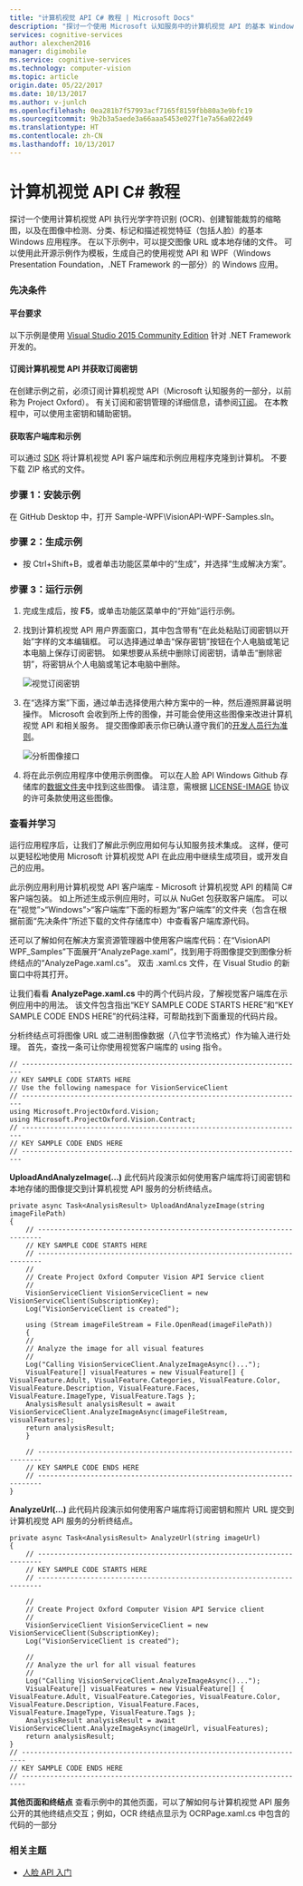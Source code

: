```yaml
---
title: "计算机视觉 API C# 教程 | Microsoft Docs"
description: "探讨一个使用 Microsoft 认知服务中的计算机视觉 API 的基本 Windows 应用。 执行 OCR，创建缩略图，并处理图像中的视觉特征。"
services: cognitive-services
author: alexchen2016
manager: digimobile
ms.service: cognitive-services
ms.technology: computer-vision
ms.topic: article
origin.date: 05/22/2017
ms.date: 10/13/2017
ms.author: v-junlch
ms.openlocfilehash: 0ea281b7f57993acf7165f8159fbb80a3e9bfc19
ms.sourcegitcommit: 9b2b3a5aede3a66aaa5453e027f1e7a56a022d49
ms.translationtype: HT
ms.contentlocale: zh-CN
ms.lasthandoff: 10/13/2017
---
```

# <a name="computer-vision-api-c35-tutorial"></a>计算机视觉 API C&#35; 教程

探讨一个使用计算机视觉 API 执行光学字符识别 (OCR)、创建智能裁剪的缩略图，以及在图像中检测、分类、标记和描述视觉特征（包括人脸）的基本 Windows 应用程序。 在以下示例中，可以提交图像 URL 或本地存储的文件。 可以使用此开源示例作为模板，生成自己的使用视觉 API 和 WPF（Windows Presentation Foundation，.NET Framework 的一部分）的 Windows 应用。

### <a name="Prerequisites">先决条件</a>

#### <a name="platform-requirements"></a>平台要求

以下示例是使用 [Visual Studio 2015 Community Edition](https://www.visualstudio.com/products/visual-studio-community-vs) 针对 .NET Framework 开发的。 

#### <a name="subscribe-to-computer-vision-api-and-get-a-subscription-key"></a>订阅计算机视觉 API 并获取订阅密钥 

在创建示例之前，必须订阅计算机视觉 API（Microsoft 认知服务的一部分，以前称为 Project Oxford）。 有关订阅和密钥管理的详细信息，请参阅[订阅](/cognitive-services/)。 在本教程中，可以使用主密钥和辅助密钥。 

#### <a name="get-the-client-library-and-example"></a>获取客户端库和示例

可以通过 [SDK](https://www.github.com/microsoft/cognitive-vision-windows) 将计算机视觉 API 客户端库和示例应用程序克隆到计算机。 不要下载 ZIP 格式的文件。

### <a name="Step1">步骤 1：安装示例</a>

在 GitHub Desktop 中，打开 Sample-WPF\VisionAPI-WPF-Samples.sln。

### <a name="Step2">步骤 2：生成示例</a>

- 按 Ctrl+Shift+B，或者单击功能区菜单中的“生成”，并选择“生成解决方案”。

### <a name="Step3">步骤 3：运行示例</a>

1. 完成生成后，按 **F5**，或单击功能区菜单中的“开始”运行示例。
2. 找到计算机视觉 API 用户界面窗口，其中包含带有“在此处粘贴订阅密钥以开始”字样的文本编辑框。
可以选择通过单击“保存密钥”按钮在个人电脑或笔记本电脑上保存订阅密钥。 如果想要从系统中删除订阅密钥，请单击“删除密钥”，将密钥从个人电脑或笔记本电脑中删除。

    ![视觉订阅密钥](../Images/Vision_UI_Subscription.PNG)

3. 在“选择方案”下面，通过单击选择使用六种方案中的一种，然后遵照屏幕说明操作。 Microsoft 会收到所上传的图像，并可能会使用这些图像来改进计算机视觉 API 和相关服务。 提交图像即表示你已确认遵守我们的[开发人员行为准则](https://azure.microsoft.com/en-us/support/legal/developer-code-of-conduct/)。

    ![分析图像接口](../Images/Analyze_Image_Example.PNG)

4. 将在此示例应用程序中使用示例图像。 可以在人脸 API Windows Github 存储库的[数据文件夹](https://github.com/Microsoft/Cognitive-Face-Windows/tree/master/Data)中找到这些图像。 请注意，需根据 [LICENSE-IMAGE](https://github.com/Microsoft/Cognitive-Face-Windows/blob/master/LICENSE-IMAGE.md) 协议的许可条款使用这些图像。

### <a name="Review">查看并学习</a>

运行应用程序后，让我们了解此示例应用如何与认知服务技术集成。 这样，便可以更轻松地使用 Microsoft 计算机视觉 API 在此应用中继续生成项目，或开发自己的应用。

此示例应用利用计算机视觉 API 客户端库 - Microsoft 计算机视觉 API 的精简 C# 客户端包装。 如上所述生成示例应用时，可以从 NuGet 包获取客户端库。 可以在“视觉”>“Windows”>“客户端库”下面的标题为“客户端库”的文件夹（包含在根据前面“先决条件”所述下载的文件存储库中）中查看客户端库源代码。

还可以了解如何在解决方案资源管理器中使用客户端库代码：在“VisionAPI WPF_Samples”下面展开“AnalyzePage.xaml”，找到用于将图像提交到图像分析终结点的“AnalyzePage.xaml.cs”。 双击 .xaml.cs 文件，在 Visual Studio 的新窗口中将其打开。

让我们看看 **AnalyzePage.xaml.cs** 中的两个代码片段，了解视觉客户端库在示例应用中的用法。 该文件包含指出“KEY SAMPLE CODE STARTS HERE”和“KEY SAMPLE CODE ENDS HERE”的代码注释，可帮助找到下面重现的代码片段。

分析终结点可将图像 URL 或二进制图像数据（八位字节流格式）作为输入进行处理。 首先，查找一条可让你使用视觉客户端库的 using 指令。

```
// ----------------------------------------------------------------------
// KEY SAMPLE CODE STARTS HERE
// Use the following namespace for VisionServiceClient 
// ---------------------------------------------------------------------- 
using Microsoft.ProjectOxford.Vision; 
using Microsoft.ProjectOxford.Vision.Contract; 
// ----------------------------------------------------------------------
// KEY SAMPLE CODE ENDS HERE 
// ----------------------------------------------------------------------
```
**UploadAndAnalyzeImage(...)** 此代码片段演示如何使用客户端库将订阅密钥和本地存储的图像提交到计算机视觉 API 服务的分析终结点。

```
private async Task<AnalysisResult> UploadAndAnalyzeImage(string imageFilePath)
{
    // -----------------------------------------------------------------------
    // KEY SAMPLE CODE STARTS HERE
    // -----------------------------------------------------------------------  
    //
    // Create Project Oxford Computer Vision API Service client
    //
    VisionServiceClient VisionServiceClient = new VisionServiceClient(SubscriptionKey);
    Log("VisionServiceClient is created");
    
    using (Stream imageFileStream = File.OpenRead(imageFilePath))
    {
    //
    // Analyze the image for all visual features
    //
    Log("Calling VisionServiceClient.AnalyzeImageAsync()...");
    VisualFeature[] visualFeatures = new VisualFeature[] { VisualFeature.Adult, VisualFeature.Categories, VisualFeature.Color, VisualFeature.Description, VisualFeature.Faces, VisualFeature.ImageType, VisualFeature.Tags };
    AnalysisResult analysisResult = await VisionServiceClient.AnalyzeImageAsync(imageFileStream, visualFeatures);
    return analysisResult;
    }
    
    // -----------------------------------------------------------------------
    // KEY SAMPLE CODE ENDS HERE
    // -----------------------------------------------------------------------
}
```
**AnalyzeUrl(...)** 此代码片段演示如何使用客户端库将订阅密钥和照片 URL 提交到计算机视觉 API 服务的分析终结点。

```
private async Task<AnalysisResult> AnalyzeUrl(string imageUrl)
{
    // -----------------------------------------------------------------------
    // KEY SAMPLE CODE STARTS HERE
    // -----------------------------------------------------------------------
    
    //
    // Create Project Oxford Computer Vision API Service client
    //
    VisionServiceClient VisionServiceClient = new VisionServiceClient(SubscriptionKey);
    Log("VisionServiceClient is created");
    
    //
    // Analyze the url for all visual features
    //
    Log("Calling VisionServiceClient.AnalyzeImageAsync()...");
    VisualFeature[] visualFeatures = new VisualFeature[] { VisualFeature.Adult, VisualFeature.Categories, VisualFeature.Color, VisualFeature.Description, VisualFeature.Faces, VisualFeature.ImageType, VisualFeature.Tags };
    AnalysisResult analysisResult = await VisionServiceClient.AnalyzeImageAsync(imageUrl, visualFeatures);
    return analysisResult;
}
// -----------------------------------------------------------------------
// KEY SAMPLE CODE ENDS HERE
// -----------------------------------------------------------------------
```
**其他页面和终结点** 查看示例中的其他页面，可以了解如何与计算机视觉 API 服务公开的其他终结点交互；例如，OCR 终结点显示为 OCRPage.xaml.cs 中包含的代码的一部分 

### <a name="Related">相关主题</a>
 - [人脸 API 入门](../../Face/Tutorials/FaceAPIinCSharpTutorial.md)
 
 



